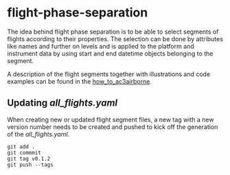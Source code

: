 # flight-phase-separation

The idea behind flight phase separation is to be able to select segments of flights according to their properties. The selection can be done by attributes like names and further on levels and is applied to the platform and instrument data by using start and end datetime objects belonging to the segment.


A description of the flight segments together with illustrations and code examples can be found in the [how_to_ac3airborne](https://igmk.github.io/how_to_ac3airborne/intro.html).

## Updating *all_flights.yaml*
When creating new or updated flight segment files, a new tag with a new version number needs to be created and pushed to kick off the generation of the *all_flights.yaml*.

```
git add .
git commmit
git tag v0.1.2
git push --tags
```
